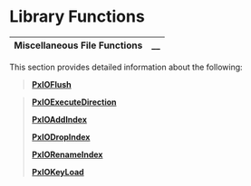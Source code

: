 # Library Functions

**Miscellaneous File Functions** |  **__**  
---|---  
  
This section provides detailed information about the following:

> **[PxIOFlush](PxIOFlush.md)**

> **[PxIOExecuteDirection](PxIOExecuteDirection.md)**
> 
> **[PxIOAddIndex](PxIOAddIndex.md)**
> 
> **[PxIODropIndex](PxIODropIndex.md)**
> 
> **[PxIORenameIndex](PxIORenameIndex.md)**
> 
> **[PxIOKeyLoad](PxIOKeyLoad.md)**
